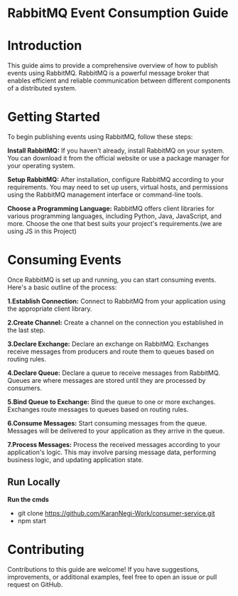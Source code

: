 # RabbitMQ Event Consumption Guide
# Introduction
This guide aims to provide a comprehensive overview of how to publish events using RabbitMQ. RabbitMQ is a powerful message broker that enables efficient and reliable communication between different components of a distributed system.

# Getting Started
To begin publishing events using RabbitMQ, follow these steps:

**Install RabbitMQ:** If you haven't already, install RabbitMQ on your system. You can download it from the official website or use a package manager for your operating system.

**Setup RabbitMQ:** After installation, configure RabbitMQ according to your requirements. You may need to set up users, virtual hosts, and permissions using the RabbitMQ management interface or command-line tools.

**Choose a Programming Language:** RabbitMQ offers client libraries for various programming languages, including Python, Java, JavaScript, and more. Choose the one that best suits your project's requirements.(we are using JS in this Project)

# Consuming Events
Once RabbitMQ is set up and running, you can start consuming events. Here's a basic outline of the process:

**1.Establish Connection:**
Connect to RabbitMQ from your application using the appropriate client library.

**2.Create Channel:**
Create a channel on the connection you established in the last step.

**3.Declare Exchange:**
Declare an exchange on RabbitMQ. Exchanges receive messages from producers and route them to queues based on routing rules.

**4.Declare Queue:** 
Declare a queue to receive messages from RabbitMQ. Queues are where messages are stored until they are processed by consumers.

**5.Bind Queue to Exchange:**
Bind the queue to one or more exchanges. Exchanges route messages to queues based on routing rules.

**6.Consume Messages:**
Start consuming messages from the queue. Messages will be delivered to your application as they arrive in the queue.

**7.Process Messages:**
Process the received messages according to your application's logic. This may involve parsing message data, performing business logic, and updating application state.

## Run Locally

**Run the cmds**
- git clone https://github.com/KaranNegi-Work/consumer-service.git
- npm start

# Contributing
Contributions to this guide are welcome! If you have suggestions, improvements, or additional examples, feel free to open an issue or pull request on GitHub.